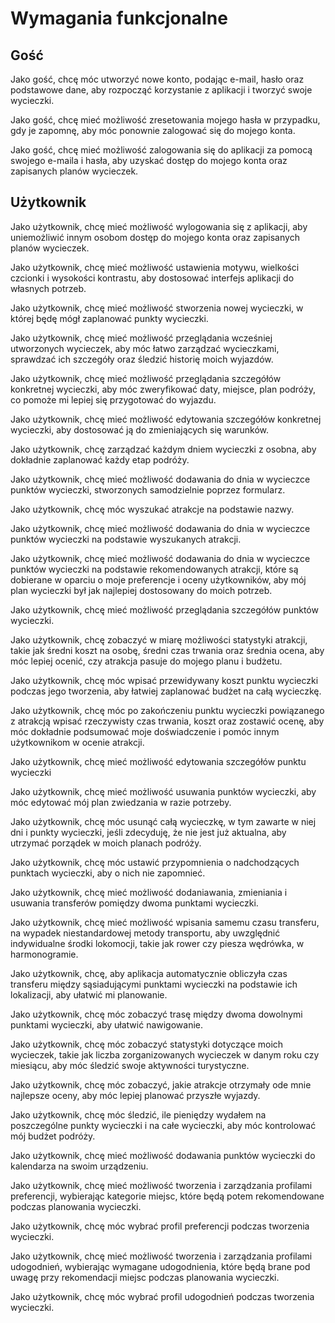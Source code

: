 # Wymagania funkcjonalne

## Gość

Jako gość, chcę móc utworzyć nowe konto, podając e-mail, hasło oraz podstawowe dane, aby rozpocząć korzystanie z aplikacji i tworzyć swoje wycieczki.

Jako gość, chcę mieć możliwość zresetowania mojego hasła w przypadku, gdy je zapomnę, aby móc ponownie zalogować się do mojego konta.

Jako gość, chcę mieć możliwość zalogowania się do aplikacji za pomocą swojego e-maila i hasła, aby uzyskać dostęp do mojego konta oraz zapisanych planów wycieczek.

## Użytkownik

Jako użytkownik, chcę mieć możliwość wylogowania się z aplikacji, aby uniemożliwić innym osobom dostęp do mojego konta oraz zapisanych planów wycieczek.

Jako użytkownik, chcę mieć możliwość ustawienia motywu, wielkości czcionki i wysokości kontrastu, aby dostosować interfejs aplikacji do własnych potrzeb.

Jako użytkownik, chcę mieć możliwość stworzenia nowej wycieczki, w której będę mógł zaplanować punkty wycieczki.

Jako użytkownik, chcę mieć możliwość przeglądania wcześniej utworzonych wycieczek, aby móc łatwo zarządzać wycieczkami, sprawdzać ich szczegóły oraz śledzić historię moich wyjazdów.

Jako użytkownik, chcę mieć możliwość przeglądania szczegółów konkretnej wycieczki, aby móc zweryfikować daty, miejsce, plan podróży, co pomoże mi lepiej się przygotować do wyjazdu.

Jako użytkownik, chcę mieć możliwość edytowania szczegółów konkretnej wycieczki, aby dostosować ją do zmieniających się warunków.

Jako użytkownik, chcę zarządzać każdym dniem wycieczki z osobna, aby dokładnie zaplanować każdy etap podróży.

Jako użytkownik, chcę mieć możliwość dodawania do dnia w wycieczce punktów wycieczki, stworzonych samodzielnie poprzez formularz.

Jako użytkownik, chcę móc wyszukać atrakcje na podstawie nazwy.

Jako użytkownik, chcę mieć możliwość dodawania do dnia w wycieczce punktów wycieczki na podstawie wyszukanych atrakcji.

Jako użytkownik, chcę mieć możliwość dodawania do dnia w wycieczce punktów wycieczki na podstawie rekomendowanych atrakcji, które są dobierane w oparciu o moje preferencje i oceny użytkowników, aby mój plan wycieczki był jak najlepiej dostosowany do moich potrzeb.

Jako użytkownik, chcę mieć możliwość przeglądania szczegółów punktów wycieczki.

Jako użytkownik, chcę zobaczyć w miarę możliwości statystyki atrakcji, takie jak średni koszt na osobę, średni czas trwania oraz średnia ocena, aby móc lepiej ocenić, czy atrakcja pasuje do mojego planu i budżetu.

Jako użytkownik, chcę móc wpisać przewidywany koszt punktu wycieczki podczas jego tworzenia, aby łatwiej zaplanować budżet na całą wycieczkę.

Jako użytkownik, chcę móc po zakończeniu punktu wycieczki powiązanego z atrakcją wpisać rzeczywisty czas trwania, koszt oraz zostawić ocenę, aby móc dokładnie podsumować moje doświadczenie i pomóc innym użytkownikom w ocenie atrakcji.

Jako użytkownik, chcę mieć możliwość edytowania szczegółów punktu wycieczki

Jako użytkownik, chcę mieć możliwość usuwania punktów wycieczki, aby móc edytować mój plan zwiedzania w razie potrzeby.

Jako użytkownik, chcę móc usunąć całą wycieczkę, w tym zawarte w niej dni i punkty wycieczki, jeśli zdecyduję, że nie jest już aktualna, aby utrzymać porządek w moich planach podróży.

Jako użytkownik, chcę móc ustawić przypomnienia o nadchodzących punktach wycieczki, aby o nich nie zapomnieć.

Jako użytkownik, chcę mieć możliwość dodaniawania, zmieniania i usuwania transferów pomiędzy dwoma punktami wycieczki.

Jako użytkownik, chcę mieć możliwość wpisania samemu czasu transferu, na wypadek niestandardowej metody transportu, aby uwzględnić indywidualne środki lokomocji, takie jak rower czy piesza wędrówka, w harmonogramie.

Jako użytkownik, chcę, aby aplikacja automatycznie obliczyła czas transferu między sąsiadującymi punktami wycieczki na podstawie ich lokalizacji, aby ułatwić mi planowanie.

Jako użytkownik, chcę móc zobaczyć trasę między dwoma dowolnymi punktami wycieczki, aby ułatwić nawigowanie.

Jako użytkownik, chcę móc zobaczyć statystyki dotyczące moich wycieczek, takie jak liczba zorganizowanych wycieczek w danym roku czy miesiącu, aby móc śledzić swoje aktywności turystyczne.

Jako użytkownik, chcę móc zobaczyć, jakie atrakcje otrzymały ode mnie najlepsze oceny, aby móc lepiej planować przyszłe wyjazdy.

Jako użytkownik, chcę móc śledzić, ile pieniędzy wydałem na poszczególne punkty wycieczki i na całe wycieczki, aby móc kontrolować mój budżet podróży.

Jako użytkownik, chcę mieć możliwość dodawania punktów wycieczki do kalendarza na swoim urządzeniu.

Jako użytkownik, chcę mieć możliwość tworzenia i zarządzania profilami preferencji, wybierając kategorie miejsc, które będą potem rekomendowane podczas planowania wycieczki.

Jako użytkownik, chcę móc wybrać profil preferencji podczas tworzenia wycieczki.

Jako użytkownik, chcę mieć możliwość tworzenia i zarządzania profilami udogodnień, wybierając wymagane udogodnienia, które będą brane pod uwagę przy rekomendacji miejsc podczas planowania wycieczki.

Jako użytkownik, chcę móc wybrać profil udogodnień podczas tworzenia wycieczki.
